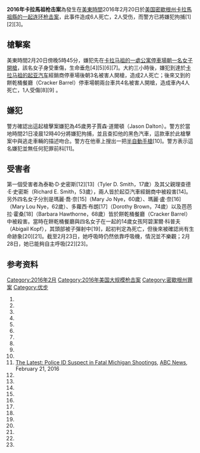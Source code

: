 **2016年卡拉馬祖枪击案**為發生在[美東時間](https://zh.wikipedia.org/wiki/美東時間 "wikilink")2016年2月20日於[美国](../Page/美国.md "wikilink")[密歇根州](../Page/密歇根州.md "wikilink")[卡拉馬祖縣的一起连环枪击案](https://zh.wikipedia.org/wiki/卡拉馬祖縣 "wikilink")，此事件造成6人死亡，2人受伤，而警方已將嫌犯拘捕\[1\]\[2\]\[3\]。

## 槍擊案

美東時間2月20日傍晚5時45分，嫌犯先在[卡拉马祖的一處公寓停車場朝一名女子開槍](../Page/卡拉马祖_\(密歇根州\).md "wikilink")，該名女子身受重傷，生命垂危\[4\]\[5\]\[6\]\[7\]。大約三小時後，嫌犯到達於[卡拉马祖的](../Page/卡拉马祖_\(密歇根州\).md "wikilink")[起亚汽车](../Page/起亚汽车.md "wikilink")經銷商停車場後朝3名被害人開槍，造成2人死亡；後來又到的餅乾桶餐廳（Cracker Barrel）停車場朝兩台車共4名被害人開槍，造成車內4人死亡，1人受傷\[8\]\[9\] 。

## 嫌犯

警方確認出這起槍擊案嫌犯為45歲男子賈森·道爾頓（Jason Dalton）。警方於當地時間21日凌晨12時40分將嫌犯拘捕，並且查扣他的黑色汽車，這款車於此槍擊案中與逃走車輛的描述吻合。警方在他車上搜出一把[半自動手槍](../Page/半自動手槍.md "wikilink")\[10\]。警方表示這名嫌犯並無任何犯罪前科\[11\]。

## 受害者

第一個受害者為泰勒·D·史密斯\[12\]\[13\]（Tyler D. Smith，17歲）及其父親理查德·E·史密斯（Richard E. Smith，53歲），兩人皆於起亞汽車經銷商中被殺害\[14\]。另外四名女子分別是瑪麗·喬·奈\[15\]（Mary Jo Nye，60歲）、瑪麗·盧·奈\[16\]（Mary Lou Nye，62歲）、多蘿西·布朗\[17\]（Dorothy Brown，74歲）以及芭芭拉·霍桑\[18\]（Barbara Hawthorne，68歲）皆於餅乾桶餐廳（Cracker Barrel）中被殺害。當時在餅乾桶餐廳與四名女子在一起的14歲女孩阿碧潔爾·科普夫（Abigail Kopf），其頭部被子彈射中\[19\]，起初判定為死亡，但後來被確認尚有生命跡象\[20\]\[21\]。截至2月23日，她呼吸時仍然依靠呼吸機，情況並不樂觀；2月28日，她已能夠自主呼吸\[22\]\[23\]。

## 参考资料

[Category:2016年2月](https://zh.wikipedia.org/wiki/Category:2016年2月 "wikilink") [Category:2016年美国大规模枪击案](https://zh.wikipedia.org/wiki/Category:2016年美国大规模枪击案 "wikilink") [Category:密歇根州罪案](https://zh.wikipedia.org/wiki/Category:密歇根州罪案 "wikilink") [Category:优步](https://zh.wikipedia.org/wiki/Category:优步 "wikilink")

1.
2.
3.
4.
5.
6.
7.
8.
9.
10.
11. [The Latest: Police ID Suspect in Fatal Michigan Shootings](http://abcnews.go.com/US/wireStory/latest-police-id-suspect-fatal-michigan-shootings-37093030), [ABC News](https://zh.wikipedia.org/wiki/ABC_News "wikilink"), February 21, 2016
12.
13.
14.
15.
16.
17.
18.
19.
20.
21.
22.
23.